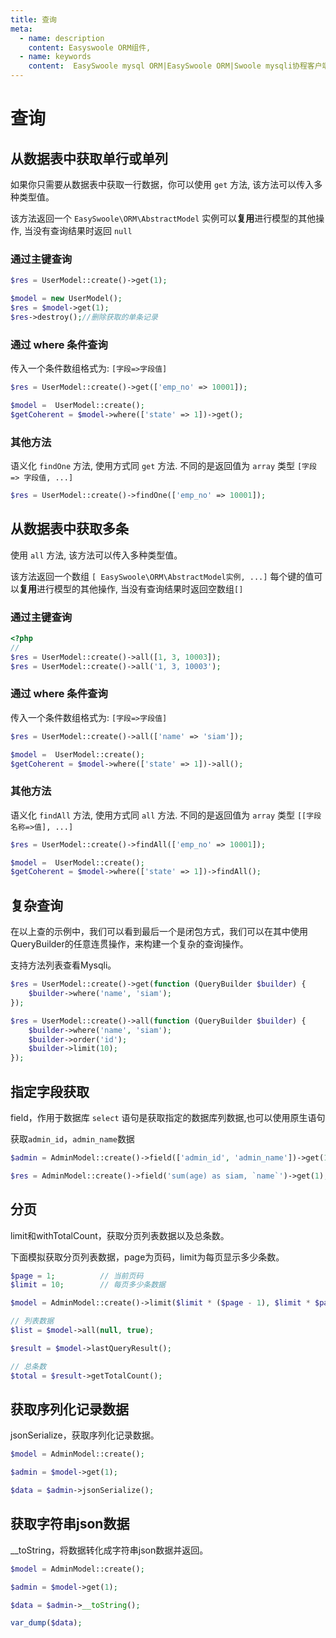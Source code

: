 ```yaml
---
title: 查询
meta:
  - name: description
    content: Easyswoole ORM组件,
  - name: keywords
    content:  EasySwoole mysql ORM|EasySwoole ORM|Swoole mysqli协程客户端|swoole ORM|查询
---
```



# 查询

## 从数据表中获取单行或单列

如果你只需要从数据表中获取一行数据，你可以使用 `get` 方法, 该方法可以传入多种类型值。

该方法返回一个 `EasySwoole\ORM\AbstractModel` 实例可以**复用**进行模型的其他操作, 当没有查询结果时返回 `null` 

### 通过主键查询
```php
$res = UserModel::create()->get(1);

$model = new UserModel();
$res = $model->get(1);
$res->destroy();//删除获取的单条记录
```

### 通过 where 条件查询

传入一个条件数组格式为: `[字段=>字段值]`
```php
$res = UserModel::create()->get(['emp_no' => 10001]);

$model =  UserModel::create();
$getCoherent = $model->where(['state' => 1])->get();
```

### 其他方法

语义化 `findOne` 方法, 使用方式同 `get` 方法. 不同的是返回值为 `array` 类型 `[字段 => 字段值, ...]`

```php
$res = UserModel::create()->findOne(['emp_no' => 10001]);
```

## 从数据表中获取多条

使用 `all` 方法, 该方法可以传入多种类型值。

该方法返回一个数组 `[ EasySwoole\ORM\AbstractModel实例, ...]` 每个键的值可以**复用**进行模型的其他操作, 当没有查询结果时返回空数组`[]` 

### 通过主键查询
```php
<?php
// 
$res = UserModel::create()->all([1, 3, 10003]);
$res = UserModel::create()->all('1, 3, 10003');
```

### 通过 where 条件查询

传入一个条件数组格式为: `[字段=>字段值]`

```php
$res = UserModel::create()->all(['name' => 'siam']);

$model =  UserModel::create();
$getCoherent = $model->where(['state' => 1])->all();
```

### 其他方法

语义化 `findAll` 方法, 使用方式同 `all` 方法. 不同的是返回值为 `array` 类型 `[[字段名称=>值], ...]`

```php
$res = UserModel::create()->findAll(['emp_no' => 10001]);

$model =  UserModel::create();
$getCoherent = $model->where(['state' => 1])->findAll();
```


## 复杂查询

在以上查的示例中，我们可以看到最后一个是闭包方式，我们可以在其中使用QueryBuilder的任意连贯操作，来构建一个复杂的查询操作。

支持方法列表查看Mysqli。

```php
$res = UserModel::create()->get(function (QueryBuilder $builder) {
    $builder->where('name', 'siam');
});

$res = UserModel::create()->all(function (QueryBuilder $builder) {
    $builder->where('name', 'siam');
    $builder->order('id');
    $builder->limit(10);
});
```


## 指定字段获取

field，作用于数据库 `select` 语句是获取指定的数据库列数据,也可以使用原生语句

获取``` admin_id ```，``` admin_name ```数据

```php
$admin = AdminModel::create()->field(['admin_id', 'admin_name'])->get(1);

$res = AdminModel::create()->field('sum(age) as siam, `name`')->get(1);
```

## 分页

limit和withTotalCount，获取分页列表数据以及总条数。

下面模拟获取分页列表数据，page为页码，limit为每页显示多少条数。

```php
$page = 1;          // 当前页码
$limit = 10;        // 每页多少条数据

$model = AdminModel::create()->limit($limit * ($page - 1), $limit * $page - 1)->withTotalCount();

// 列表数据
$list = $model->all(null, true);

$result = $model->lastQueryResult();

// 总条数
$total = $result->getTotalCount();
```

## 获取序列化记录数据

jsonSerialize，获取序列化记录数据。

```php
$model = AdminModel::create();

$admin = $model->get(1);

$data = $admin->jsonSerialize();
```

## 获取字符串json数据

__toString，将数据转化成字符串json数据并返回。

```php
$model = AdminModel::create();

$admin = $model->get(1);

$data = $admin->__toString();

var_dump($data);
```